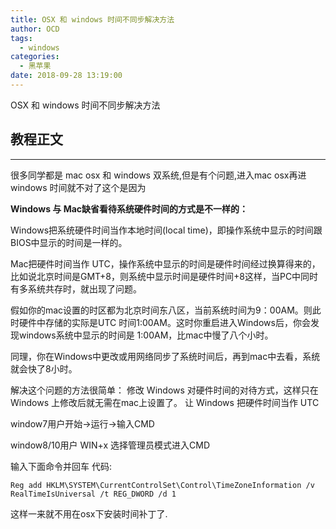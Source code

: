 ```yaml
---
title: OSX 和 windows 时间不同步解决方法
author: OCD
tags:
  - windows
categories:
  - 黑苹果
date: 2018-09-28 13:19:00
---
```

OSX 和 windows 时间不同步解决方法
<!-- more -->


## 教程正文
****

很多同学都是 mac osx 和 windows 双系统,但是有个问题,进入mac osx再进windows 时间就不对了这个是因为

__Windows 与 Mac缺省看待系统硬件时间的方式是不一样的：__

Windows把系统硬件时间当作本地时间(local time)，即操作系统中显示的时间跟BIOS中显示的时间是一样的。

Mac把硬件时间当作 UTC，操作系统中显示的时间是硬件时间经过换算得来的，比如说北京时间是GMT+8，则系统中显示时间是硬件时间+8这样，当PC中同时有多系统共存时，就出现了问题。

假如你的mac设置的时区都为北京时间东八区，当前系统时间为9：00AM。则此时硬件中存储的实际是UTC 时间1:00AM。这时你重启进入Windows后，你会发现windows系统中显示的时间是 1:00AM，比mac中慢了八个小时。

同理，你在Windows中更改或用网络同步了系统时间后，再到mac中去看，系统就会快了8小时。

解决这个问题的方法很简单：
修改 Windows 对硬件时间的对待方式，这样只在 Windows 上修改后就无需在mac上设置了。
让 Windows 把硬件时间当作 UTC

window7用户开始->运行->输入CMD

window8/10用户 WIN+x 选择管理员模式进入CMD

输入下面命令并回车
代码:
```
Reg add HKLM\SYSTEM\CurrentControlSet\Control\TimeZoneInformation /v RealTimeIsUniversal /t REG_DWORD /d 1
```

这样一来就不用在osx下安装时间补丁了.